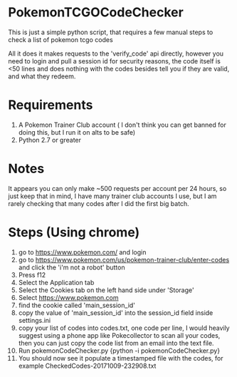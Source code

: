 # PokemonTCGOCodeChecker
This is just a simple python script, that requires a few manual steps to check a list of pokemon tcgo codes

All it does it makes requests to the 'verify_code' api directly, however you need to login and pull a session id for security reasons, the code itself is <50 lines and does nothing with the codes besides tell you if they are valid, and what they redeem.

# Requirements
1) A Pokemon Trainer Club account ( I don't think you can get banned for doing this, but I run it on alts to be safe) 
2) Python 2.7 or greater

# Notes
It appears you can only make ~500 requests per account per 24 hours, so just keep that in mind, I have many trainer club accounts I use, but I am rarely checking that many codes after I did the first big batch.

# Steps (Using chrome)
1) go to https://www.pokemon.com/ and login
2) go to https://www.pokemon.com/us/pokemon-trainer-club/enter-codes and click the 'i'm not a robot' button
3) Press f12
4) Select the Application tab
5) Select the Cookies tab on the left hand side under 'Storage'
6) Select https://www.pokemon.com
7) find the cookie called 'main_session_id'
8) copy the value of 'main_session_id' into the session_id field inside settings.ini
9) copy your list of codes into codes.txt, one code per line, I would heavily suggest using a phone app like Pokecollector to scan all your codes, then you can just copy the code list from an email into the text file.
10) Run pokemonCodeChecker.py {python -i pokemonCodeChecker.py}
11) You should now see it populate a timestamped file with the codes, for example CheckedCodes-20171009-232908.txt
